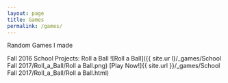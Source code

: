 ```yaml
---
layout: page
title: Games
permalink: /games/
---
```


Random Games I made

Fall 2016 School Projects:
Roll a Ball
![Roll a Ball]({{ site.ur l}/_games/School Fall 2017/Roll_a_Ball/Roll a Ball.png)
[Play Now!]{{ site.url }}/_games/School Fall 2017/Roll_a_Ball/Roll a Ball.html)